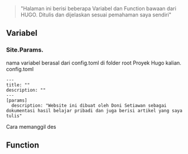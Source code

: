 > "Halaman ini berisi beberapa Variabel dan Function bawaan dari HUGO. Ditulis dan dijelaskan sesuai pemahaman saya sendiri"

## Variabel

### Site.Params.<nama variabel>  

nama variabel berasal dari config.toml di folder root Proyek Hugo kalian.  
config.toml
```
---
title: ""
description: ""
---
[params]
  description: "Website ini dibuat oleh Doni Setiawan sebagai dokumentasi hasil belajar pribadi dan juga berisi artikel yang saya tulis"
```

Cara memanggil des

## Function

